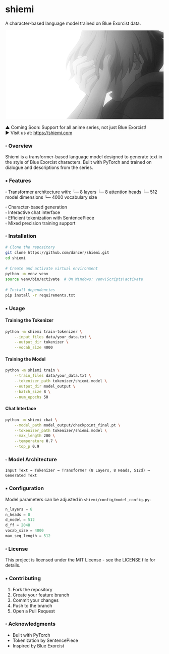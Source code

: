 # shiemi

A character-based language model trained on Blue Exorcist data.

<p align="center">
  <img src="anime.gif" alt="Anime Demo" width="500"/>
</p>

▲ Coming Soon: Support for all anime series, not just Blue Exorcist!  
► Visit us at: https://shiemi.com

### ▫ Overview

Shiemi is a transformer-based language model designed to generate text in the style of Blue Exorcist characters. Built with PyTorch and trained on dialogue and descriptions from the series.

### ▪ Features

▫ Transformer architecture with:
  └─ 8 layers
  └─ 8 attention heads
  └─ 512 model dimensions
  └─ 4000 vocabulary size

▫ Character-based generation  
▫ Interactive chat interface  
▫ Efficient tokenization with SentencePiece  
▫ Mixed precision training support

### ▫ Installation

```bash
# Clone the repository
git clone https://github.com/dancer/shiemi.git
cd shiemi

# Create and activate virtual environment
python -m venv venv
source venv/bin/activate  # On Windows: venv\Scripts\activate

# Install dependencies
pip install -r requirements.txt
```

### ▪ Usage

#### Training the Tokenizer
```bash
python -m shiemi train-tokenizer \
    --input_files data/your_data.txt \
    --output_dir tokenizer \
    --vocab_size 4000
```

#### Training the Model
```bash
python -m shiemi train \
    --train_files data/your_data.txt \
    --tokenizer_path tokenizer/shiemi.model \
    --output_dir model_output \
    --batch_size 8 \
    --num_epochs 50
```

#### Chat Interface
```bash
python -m shiemi chat \
    --model_path model_output/checkpoint_final.pt \
    --tokenizer_path tokenizer/shiemi.model \
    --max_length 200 \
    --temperature 0.7 \
    --top_p 0.9
```

### ▫ Model Architecture

```
Input Text → Tokenizer → Transformer (8 Layers, 8 Heads, 512d) → Generated Text
```

### ▪ Configuration

Model parameters can be adjusted in `shiemi/config/model_config.py`:
```python
n_layers = 8
n_heads = 8
d_model = 512
d_ff = 2048
vocab_size = 4000
max_seq_length = 512
```

### ▫ License

This project is licensed under the MIT License - see the LICENSE file for details.

### ▪ Contributing

1. Fork the repository
2. Create your feature branch
3. Commit your changes
4. Push to the branch
5. Open a Pull Request

### ▫ Acknowledgments

- Built with PyTorch
- Tokenization by SentencePiece
- Inspired by Blue Exorcist